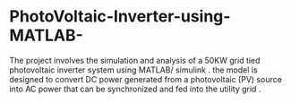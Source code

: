 # PhotoVoltaic-Inverter-using-MATLAB-
The project  involves the simulation and analysis of a 50KW grid tied photovoltaic inverter system using MATLAB/ simulink . the model is designed to convert DC power generated from a photovoltaic (PV) source into AC power that can be synchronized and fed into the utility grid . 

